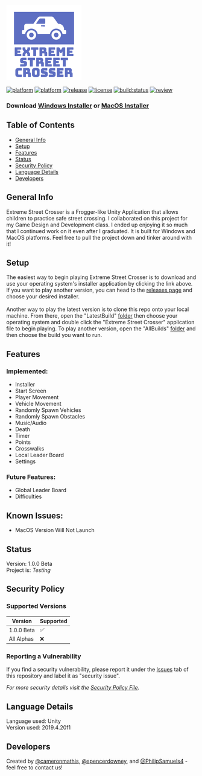 ![logo](https://github.com/cameronmathis/ExtremeStreetCrosser/raw/main/Misc/Images/Logo.png) </br>

[![platform](https://img.shields.io/badge/platform-Windows-lightgrey)](https://www.microsoft.com/en-us/windows/get-windows-10)
[![platform](https://img.shields.io/badge/platform-MacOS-lightgrey)](https://www.apple.com/macos)
[![release](https://img.shields.io/github/v/release/cameronmathis/ExtremeStreetCrosser)](https://github.com/cameronmathis/ExtremeStreetCrosser/releases)
[![license](https://img.shields.io/github/license/cameronmathis/ExtremeStreetCrosser)](LICENSE)
[![build:status](https://img.shields.io/badge/build-Passing-brightgreen)](https://github.com/cameronmathis/ExtremeStreetCrosser/tree/main/LatestBuild)
[![review](https://img.shields.io/badge/-Review-%236b81ef)](https://github.com/cameronmathis/ExtremeStreetCrosser/issues/new?assignees=&labels=review&template=review_template.md&title=)

### Download [Windows Installer](https://github.com/cameronmathis/ExtremeStreetCrosser/raw/main/Installers/ExtremeStreetCrosserWindowsInstaller.exe) or  [MacOS Installer](https://github.com/cameronmathis/ExtremeStreetCrosser/raw/dev-branch/Installers/ExtremeStreetCrosserMacOSInstaller.dmg)

## Table of Contents
* [General Info](#general-Info)
* [Setup](#Setup)
* [Features](#Features)
* [Status](#Status)
* [Security Policy](#Security-Policy)
* [Language Details](#Language-Details)
* [Developers](#Developers)

## General Info
Extreme Street Crosser is a Frogger-like Unity Application that allows children to practice safe street crossing. I collaborated on this project for my Game Design and Development class. I ended up enjoying it so much that I continued work on it even after I graduated. It is built for Windows and MacOS platforms. Feel free to pull the project down and tinker around with it!

## Setup
The easiest way to begin playing Extreme Street Crosser is to download and use your operating system's installer application by clicking the link above. If you want to play another version, you can head to the [releases page](https://github.com/cameronmathis/ExtremeStreetCrosser/releases) and choose your desired installer. </br> </br>
Another way to play the latest version is to clone this repo onto your local machine. From there, open the "LatestBuild" [folder](https://github.com/cameronmathis/ExtremeStreetCrosser/tree/main/LatestBuild) then choose your operating system and double click the "Extreme Street Crosser" application file to begin playing. To play another version, open the "AllBuilds" [folder](https://github.com/cameronmathis/ExtremeStreetCrosser/tree/main/AllBuilds) and then choose the build you want to run. <br/>

## Features
### Implemented:
* Installer
* Start Screen
* Player Movement
* Vehicle Movement
* Randomly Spawn Vehicles
* Randomly Spawn Obstacles
* Music/Audio
* Death
* Timer
* Points
* Crosswalks
* Local Leader Board
* Settings

### Future Features:
* Global Leader Board
* Difficulties

## Known Issues:
* MacOS Version Will Not Launch

## Status
Version: 1.0.0 Beta</br>
Project is: _Testing_

## Security Policy

### Supported Versions

| Version    | Supported          |
| -----------| ------------------ |
| 1.0.0 Beta | :white_check_mark: |
| All Alphas | :x:                |

### Reporting a Vulnerability

If you find a security vulnerability, please report it under the [Issues](https://github.com/cameronmathis/ExtremeStreetCrosser/issues/new?assignees=&labels=security+issue&template=security_issue.md&title=) tab of this repository and label it as "security issue". </br>

_For more security details visit the [Security Policy File](https://github.com/cameronmathis/ExtremeStreetCrosser/blob/main/SECURITY.md)._

## Language Details
Language used: Unity </br>
Version used: 2019.4.20f1

## Developers
Created by [@cameronmathis](https://github.com/cameronmathis/), [@spencerdowney](https://github.com/spencerdowney), and [@PhilipSamuels4](https://github.com/PhilipSamuels4) - feel free to contact us!
